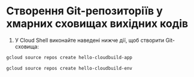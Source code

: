 # Створення Git-репозиторіїв у хмарних сховищах вихідних кодів

1) У Cloud Shell виконайте наведені нижче дії, щоб створити Git-сховища:

```sh
gcloud source repos create hello-cloudbuild-app
```

```sh
gcloud source repos create hello-cloudbuild-env
```
